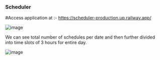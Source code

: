 ### Scheduler

#Access application at :- https://scheduler-production.up.railway.app/

![image](https://user-images.githubusercontent.com/86155751/221376383-67b34bee-54c1-45ed-8e36-c5671e18b9f5.png)

We can see total number of schedules per date and then further divided into time slots of 3 hours for entire day.

![image](https://user-images.githubusercontent.com/86155751/221376432-ee453dbf-56a5-43bb-9f64-0404f83ad782.png)

